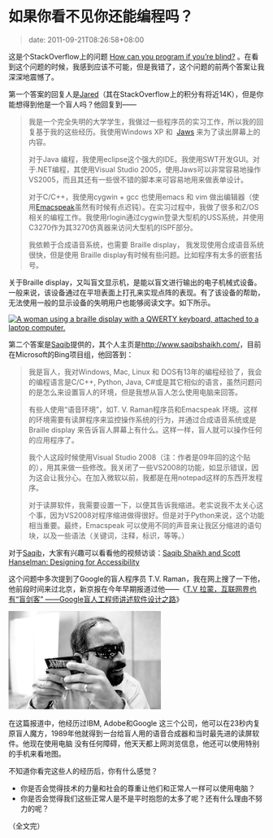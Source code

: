 # 如果你看不见你还能编程吗？
>date: 2011-09-21T08:26:58+08:00


这是个StackOverflow上的问题 [How can you program if you’re blind?](http://stackoverflow.com/questions/118984/how-can-you-program-if-youre-blind "How can you program if you're blind?") 。在看到这个问题的时候，我感到应该不可能，但是我错了，这个问题的前两个答案让我深深地震憾了。


第一个答案的回复人是[Jared](http://stackoverflow.com/users/14744/jared)（其在StackOverflow上的积分有将近14K），但是你能想得到他是一个盲人吗？他回复到——



> 我是一个完全失明的大学学生，我做过一些程序员的实习工作，所以我的回复基于我的这些经历。我使用Windows XP 和  [Jaws](http://freedomscientific.com/products/fs/jaws-product-page.asp) 来为了读出屏幕上的内容。
> 
> 
> 对于Java 编程，我使用eclipse这个强大的IDE。我使用SWT开发GUI。对于.NET编程，其使用Visual Studio 2005，使用Jaws可以非常容易地操作VS2005，而且其还有一些很不错的脚本来可容易地用来做表单设计。
> 
> 
> 对于C/C++，我使用cygwin + gcc 也使用emacs 和 vim 做出编辑器（使用[Emacspeak](http://emacspeak.sourceforge.net/)虽然有时候有点迟钝）。在实习过程中，我做了很多和Z/OS相关的编程工作。我使用rlogin通过cygwin登录大型机的USS系统，并使用C3270作为其3270仿真器来访问大型机的ISPF部分。
> 
> 
> 我依赖于合成语音系统，也需要 Braille display， 我发现使用合成语音系统很快，但是使用 Braille display有时候有些问题。比如程序有太多的嵌套括号。
> 
> 


关于Braille display，又叫盲文显示机，是能以盲文进行输出的电子机械式设备。一般来说，该设备通过在平坦表面上打孔来实现点阵的表现。有了该设备的帮助，无法使用一般的显示设备的失明用户也能够阅读文字。如下所示。



[![A woman using a braille display with a QWERTY keyboard, attached to a laptop computer.](http://www.afb.org/afbpress/Image.asp?ImageID=aw050607fig1)](https://www.google.com.hk/search?q=Braille+display&hl=zh-CN&safe=strict&prmd=ivns&tbm=isch&tbo=u&source=univ&sa=X&ei=zrV4Tt6YOemtiQfRkIzhDA&ved=0CDMQsAQ&biw=1280&bih=677)


第二个答案是[Saqib](http://stackoverflow.com/users/56241/saqib)提供的，其个人主页是<http://www.saqibshaikh.com/>，目前在Microsoft的Bing项目组，他回答到：



> 我是盲人，我对Windows, Mac, Linux 和 DOS有13年的编程经验了，我会的编程语言是C/C++, Python, Java, C#或是其它相似的语言，虽然问题问的是怎么来设置盲人的环境，但是我想从盲人怎么使用电脑来回答。
> 
> 
> 有些人使用“语音环境”，如T. V. Raman程序员和Emacspeak 环境。这样的环境需要有读屏程序来监控操作系统的行为，并通过合成语音系统或是Braille display 来告诉盲人屏幕上有什么。这样一样，盲人就可以操作任何的应用程序了。
> 
> 
> 我个人这段时候使用Visual Studio 2008（注：作者是09年回的这个贴的），用其来做一些修改。我关闭了一些VS2008的功能，如显示错误，因为这会让我分心。在加入微软以前，我都是在用notepad这样的东西开发程序。
> 
> 
> 对于读屏软件，我需要设置一下，以便其告诉我缩进。老实说我不太关心这个事，因为VS2008对程序缩进做得很好。但是对于Python来说，这个功能相当重要。最终，Emacspeak 可以使用不同的声音来让我区分缩进的语句块，以及一些语法（关键词，注释，标识，等等。）
> 
> 


对于[Saqib](http://stackoverflow.com/users/56241/saqib)，大家有兴趣可以看看他的视频访谈：[Saqib Shaikh and Scott Hanselman: Designing for Accessibility](http://channel9.msdn.com/blogs/dan/saqib-shaikh-and-scott-hanselman-designing-for-accessibility)


这个问题中多次提到了Google的盲人程序员 T.V. Raman，我在网上搜了一下他，他前段时间来过北京，新京报在今年早期报道过他——《[T.V 拉蒙，互联网界也有“盲剑客” ——Google盲人工程师讲述软件设计之路](http://epaper.bjnews.com.cn/html/2011-01/16/content_192258.htm)》


![](/assets/images/epaper.bjnews.com.cn/images/2011-01/16/B13/b13116cb001.gif)


在这篇报道中，他经历过IBM, Adobe和Google 这三个公司，他可以在23秒内复原盲人魔方，1989年他就得到一台给盲人用的语音合成器和当时最先进的读屏软件。他现在使用电脑 没有任何障碍，他天天都上网浏览信息，他还可以使用特别的手机来看地图。


不知道你看完这些人的经历后，你有什么感觉？


* 你是否会觉得技术的力量和社会的尊重让他们和正常人一样可以使用电脑？
* 你是否会觉得我们这些正常人是不是平时抱怨的太多了呢？还有什么理由不努力的呢？


（全文完）

